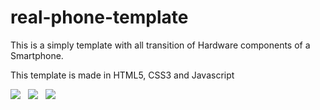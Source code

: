 # real-phone-template

This is a simply template with all transition of Hardware components of a Smartphone.

This template is made in HTML5, CSS3 and Javascript

![](https://img.icons8.com/color/96/000000/html-5.png) &nbsp; ![](https://img.icons8.com/color/96/000000/css3.png) &nbsp; ![](https://img.icons8.com/color/96/000000/javascript.png)
